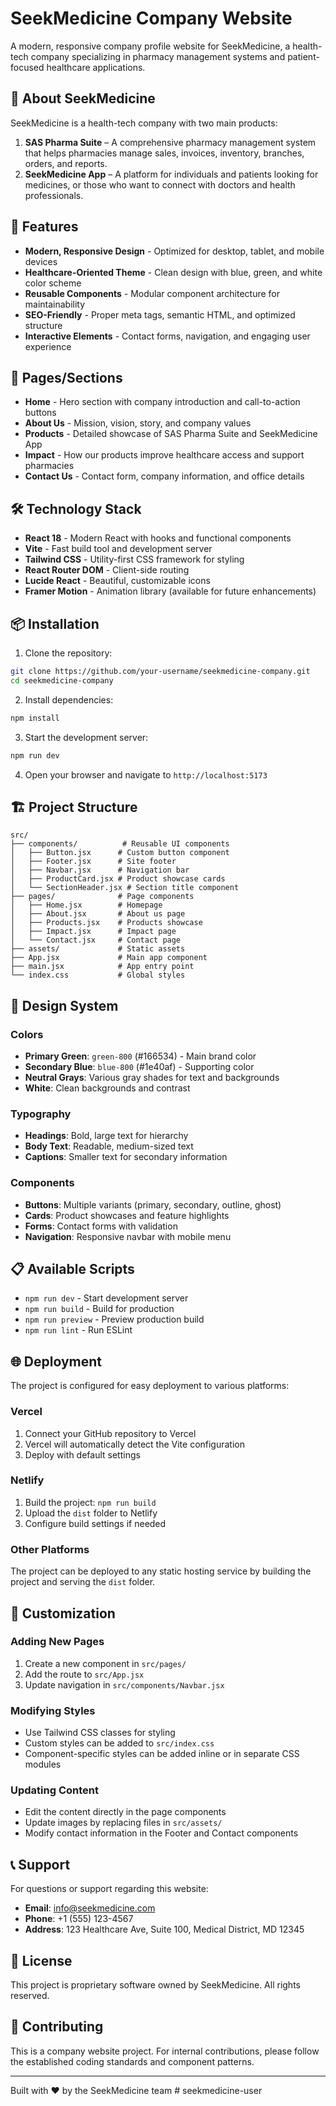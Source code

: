 # SeekMedicine Company Website

A modern, responsive company profile website for SeekMedicine, a health-tech company specializing in pharmacy management systems and patient-focused healthcare applications.

## 🏥 About SeekMedicine

SeekMedicine is a health-tech company with two main products:

1. **SAS Pharma Suite** – A comprehensive pharmacy management system that helps pharmacies manage sales, invoices, inventory, branches, orders, and reports.
2. **SeekMedicine App** – A platform for individuals and patients looking for medicines, or those who want to connect with doctors and health professionals.

## 🚀 Features

- **Modern, Responsive Design** - Optimized for desktop, tablet, and mobile devices
- **Healthcare-Oriented Theme** - Clean design with blue, green, and white color scheme
- **Reusable Components** - Modular component architecture for maintainability
- **SEO-Friendly** - Proper meta tags, semantic HTML, and optimized structure
- **Interactive Elements** - Contact forms, navigation, and engaging user experience

## 📱 Pages/Sections

- **Home** - Hero section with company introduction and call-to-action buttons
- **About Us** - Mission, vision, story, and company values
- **Products** - Detailed showcase of SAS Pharma Suite and SeekMedicine App
- **Impact** - How our products improve healthcare access and support pharmacies
- **Contact Us** - Contact form, company information, and office details

## 🛠️ Technology Stack

- **React 18** - Modern React with hooks and functional components
- **Vite** - Fast build tool and development server
- **Tailwind CSS** - Utility-first CSS framework for styling
- **React Router DOM** - Client-side routing
- **Lucide React** - Beautiful, customizable icons
- **Framer Motion** - Animation library (available for future enhancements)

## 📦 Installation

1. Clone the repository:
```bash
git clone https://github.com/your-username/seekmedicine-company.git
cd seekmedicine-company
```

2. Install dependencies:
```bash
npm install
```

3. Start the development server:
```bash
npm run dev
```

4. Open your browser and navigate to `http://localhost:5173`

## 🏗️ Project Structure

```
src/
├── components/          # Reusable UI components
│   ├── Button.jsx      # Custom button component
│   ├── Footer.jsx      # Site footer
│   ├── Navbar.jsx      # Navigation bar
│   ├── ProductCard.jsx # Product showcase cards
│   └── SectionHeader.jsx # Section title component
├── pages/              # Page components
│   ├── Home.jsx        # Homepage
│   ├── About.jsx       # About us page
│   ├── Products.jsx    # Products showcase
│   ├── Impact.jsx      # Impact page
│   └── Contact.jsx     # Contact page
├── assets/             # Static assets
├── App.jsx             # Main app component
├── main.jsx            # App entry point
└── index.css           # Global styles
```

## 🎨 Design System

### Colors
- **Primary Green**: `green-800` (#166534) - Main brand color
- **Secondary Blue**: `blue-800` (#1e40af) - Supporting color
- **Neutral Grays**: Various gray shades for text and backgrounds
- **White**: Clean backgrounds and contrast

### Typography
- **Headings**: Bold, large text for hierarchy
- **Body Text**: Readable, medium-sized text
- **Captions**: Smaller text for secondary information

### Components
- **Buttons**: Multiple variants (primary, secondary, outline, ghost)
- **Cards**: Product showcases and feature highlights
- **Forms**: Contact forms with validation
- **Navigation**: Responsive navbar with mobile menu

## 📋 Available Scripts

- `npm run dev` - Start development server
- `npm run build` - Build for production
- `npm run preview` - Preview production build
- `npm run lint` - Run ESLint

## 🌐 Deployment

The project is configured for easy deployment to various platforms:

### Vercel
1. Connect your GitHub repository to Vercel
2. Vercel will automatically detect the Vite configuration
3. Deploy with default settings

### Netlify
1. Build the project: `npm run build`
2. Upload the `dist` folder to Netlify
3. Configure build settings if needed

### Other Platforms
The project can be deployed to any static hosting service by building the project and serving the `dist` folder.

## 🔧 Customization

### Adding New Pages
1. Create a new component in `src/pages/`
2. Add the route to `src/App.jsx`
3. Update navigation in `src/components/Navbar.jsx`

### Modifying Styles
- Use Tailwind CSS classes for styling
- Custom styles can be added to `src/index.css`
- Component-specific styles can be added inline or in separate CSS modules

### Updating Content
- Edit the content directly in the page components
- Update images by replacing files in `src/assets/`
- Modify contact information in the Footer and Contact components

## 📞 Support

For questions or support regarding this website:

- **Email**: info@seekmedicine.com
- **Phone**: +1 (555) 123-4567
- **Address**: 123 Healthcare Ave, Suite 100, Medical District, MD 12345

## 📄 License

This project is proprietary software owned by SeekMedicine. All rights reserved.

## 🤝 Contributing

This is a company website project. For internal contributions, please follow the established coding standards and component patterns.

---

Built with ❤️ by the SeekMedicine team
#   s e e k m e d i c i n e - u s e r  
 